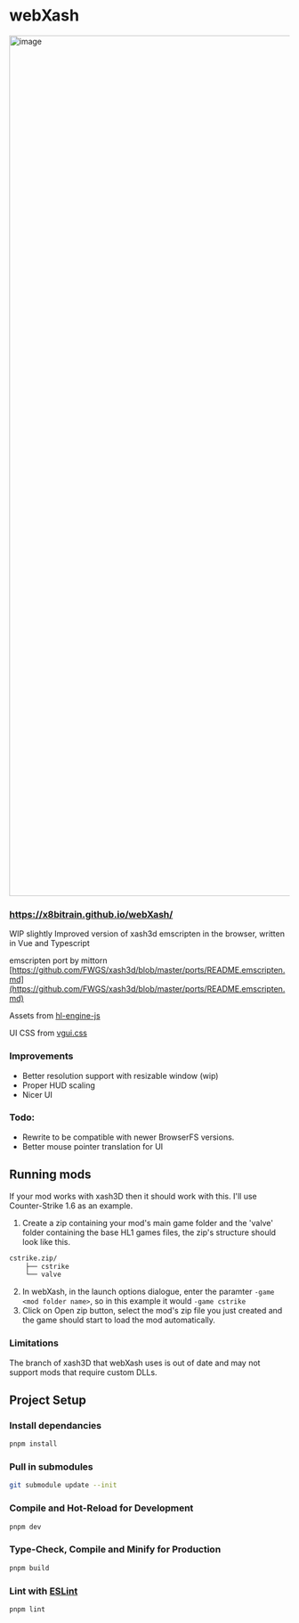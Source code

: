 # webXash

<img width="1544" alt="image" src="https://user-images.githubusercontent.com/15372551/220869033-a199aaeb-5ec4-4e59-aed5-a449f0eafa2f.png">

### https://x8bitrain.github.io/webXash/

WIP slightly Improved version of xash3d emscripten in the browser, written in Vue and Typescript

emscripten port by mittorn [https://github.com/FWGS/xash3d/blob/master/ports/README.emscripten.md](https://github.com/FWGS/xash3d/blob/master/ports/README.emscripten.md)

Assets from [hl-engine-js](https://github.com/steren/hl-engine-js)

UI CSS from [vgui.css](https://github.com/xVenti/vgui.css/)

### Improvements
- Better resolution support with resizable window (wip)
- Proper HUD scaling
- Nicer UI

### Todo:
- Rewrite to be compatible with newer BrowserFS versions. 
- Better mouse pointer translation for UI

## Running mods

If your mod works with xash3D then it should work with this. I'll use Counter-Strike 1.6 as an example.

1. Create a zip containing your mod's main game folder and the 'valve' folder containing the base HL1 games files, the zip's structure should look like this.
```bash
cstrike.zip/
    ├── cstrike
    └── valve
```
2. In webXash, in the launch options dialogue, enter the paramter `-game <mod folder name>`, so in this example it would `-game cstrike`
3. Click on Open zip button, select the mod's zip file you just created and the game should start to load the mod automatically.

### Limitations

The branch of xash3D that webXash uses is out of date and may not support mods that require custom DLLs.

## Project Setup

### Install dependancies

```sh
pnpm install
```

### Pull in submodules
```sh
git submodule update --init
```

### Compile and Hot-Reload for Development

```sh
pnpm dev
```

### Type-Check, Compile and Minify for Production

```sh
pnpm build
```

### Lint with [ESLint](https://eslint.org/)

```sh
pnpm lint
```
